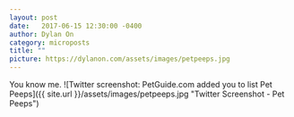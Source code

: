 ```yaml
---
layout: post
date:   2017-06-15 12:30:00 -0400
author: Dylan On
category: microposts
title: ""
picture: https://dylanon.com/assets/images/petpeeps.jpg
---
```


You know me.
![Twitter screenshot: PetGuide.com added you to list Pet Peeps]({{ site.url }}/assets/images/petpeeps.jpg "Twitter Screenshot - Pet Peeps")